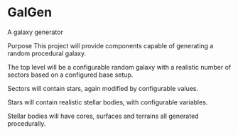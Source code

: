 # GalGen
A galaxy generator

Purpose
This project will provide components capable of generating a random procedural galaxy.

The top level will be a configurable random galaxy with a realistic number of sectors based on a configured base setup.

Sectors will contain stars, again modified by configurable values.

Stars will contain realistic stellar bodies, with configurable variables.

Stellar bodies will have cores, surfaces and terrains all generated procedurally.
